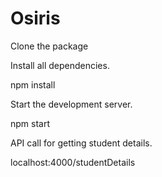 # Osiris

Clone the package

Install all dependencies.

npm install 

Start the development server.

npm start

API call for getting student details.

localhost:4000/studentDetails